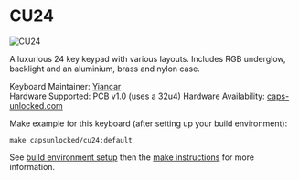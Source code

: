 # CU24

![CU24](https://i.imgur.com/AU1QisF.jpg)

A luxurious 24 key keypad with various layouts. Includes RGB underglow, backlight and an aluminium, brass and nylon case.

Keyboard Maintainer: [Yiancar](https://github.com/yiancar)  
Hardware Supported: PCB v1.0 (uses a 32u4) 
Hardware Availability: [caps-unlocked.com](http://caps-unlocked.com/)

Make example for this keyboard (after setting up your build environment):

    make capsunlocked/cu24:default

See [build environment setup](https://docs.qmk.fm/#/getting_started_build_tools) then the [make instructions](https://docs.qmk.fm/#/getting_started_make_guide) for more information.
